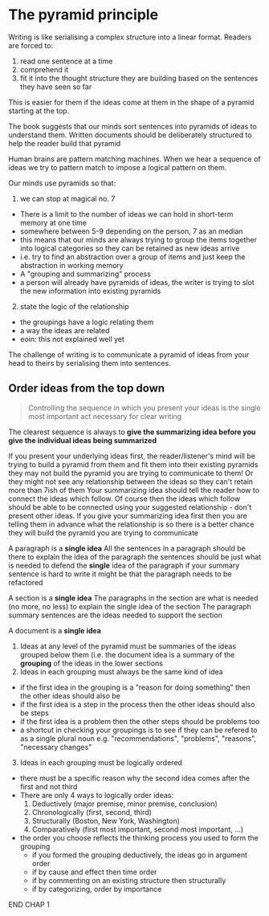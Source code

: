 # The pyramid principle

Writing is like serialising a complex structure into a linear format. Readers
are forced to:

1. read one sentence at a time
1. comprehend it
1. fit it into the thought structure they are building based on the sentences
   they have seen so far

This is easier for them if the ideas come at them in the shape of a pyramid
starting at the top.

The book suggests that our minds sort sentences into pyramids of ideas to
understand them. Written documents should be deliberately structured to help the
reader build that pyramid

Human brains are pattern matching machines. When we hear a sequence of ideas we
try to pattern match to impose a logical pattern on them.

Our minds use pyramids so that:

1. we can stop at magical no. 7

- There is a limit to the number of ideas we can hold in short-term memory at
  one time
- somewhere between 5-9 depending on the person, 7 as an median
- this means that our minds are always trying to group the items together into
  logical categories so they can be retained as new ideas arrive
- i.e. try to find an abstraction over a group of items and just keep the
  abstraction in working memory
- A "grouping and summarizing" process
- a person will already have pyramids of ideas, the writer is trying to slot the
  new information into existing pyramids

2. state the logic of the relationship

- the groupings have a logic relating them
- a way the ideas are related
- eoin: this not explained well yet

The challenge of writing is to communicate a pyramid of ideas from your head to
theirs by serialising them into sentences.

## Order ideas from the top down

> Controlling the sequence in which you present your ideas is the single most
> important act necessary for clear writing

The clearest sequence is always to **give the summarizing idea before you give
the individual ideas being summarized**

If you present your underlying ideas first, the reader/listener's mind will be
trying to build a pyramid from them and fit them into their existing pyramids
they may not build the pyramid you are trying to communicate to them! Or they
might not see any relationship between the ideas so they can't retain more than
7ish of them Your summarizing idea should tell the reader how to connect the
ideas which follow. Of course then the ideas which follow should be able to be
connected using your suggested relationship - don't present other ideas. If you
give your summarizing idea first then you are telling them in advance what the
relationship is so there is a better chance they will build the pyramid you are
trying to communicate

A paragraph is a **single idea** All the sentences in a paragraph should be
there to explain the idea of the paragraph the sentences should be just what is
needed to defend the **single** idea of the paragraph if your summary sentence
is hard to write it might be that the paragraph needs to be refactored

A section is a **single idea** The paragraphs in the section are what is needed
(no more, no less) to explain the single idea of the section The paragraph
summary sentences are the ideas needed to support the section

A document is a **single idea**

1. Ideas at any level of the pyramid must be summaries of the ideas grouped
   below them (i.e. the document idea is a summary of the **grouping** of the
   ideas in the lower sections
2. Ideas in each grouping must always be the same kind of idea

- if the first idea in the grouping is a "reason for doing something" then the
  other ideas should also be
- if the first idea is a step in the process then the other ideas should also be
  steps
- if the first idea is a problem then the other steps should be problems too
- a shortcut in checking your groupings is to see if they can be refered to as a
  single plural noun e.g. "recommendations", "problems", "reasons", "necessary
  changes"

3. Ideas in each grouping must be logically ordered

- there must be a specific reason why the second idea comes after the first and
  not third
- There are only 4 ways to logically order ideas:
    1. Deductively (major premise, minor premise, conclusion)
    2. Chronologically (first, second, third)
    3. Structurally (Boston, New York, Washington)
    4. Comparatively (first most important, second most important, ...)
- the order you choose reflects the thinking process you used to form the
  grouping
    - if you formed the grouping deductively, the ideas go in argument order
    - if by cause and effect then time order
    - if by commenting on an existing structure then structurally
    - if by categorizing, order by importance

END CHAP 1
